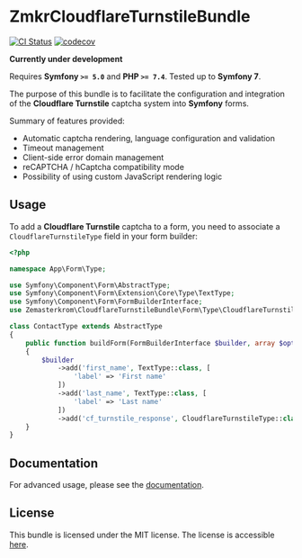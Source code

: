 ZmkrCloudflareTurnstileBundle
=============================

[![CI Status](https://github.com/zemasterkrom/zmkr-cloudflare-turnstile-bundle/actions/workflows/ci.yaml/badge.svg)](https://github.com/zemasterkrom/zmkr-cloudflare-turnstile-bundle/actions)
[![codecov](https://codecov.io/gh/zemasterkrom/zmkr-cloudflare-turnstile-bundle/graph/badge.svg)](https://codecov.io/gh/Zemasterkrom/zmkr-cloudflare-turnstile-bundle/)

**Currently under development**

Requires **Symfony `>= 5.0`** and **PHP `>= 7.4`**. Tested up to **Symfony 7**.

The purpose of this bundle is to facilitate the configuration and integration of the **Cloudflare Turnstile** captcha system into **Symfony** forms.

Summary of features provided:
- Automatic captcha rendering, language configuration and validation
- Timeout management
- Client-side error domain management
- reCAPTCHA / hCaptcha compatibility mode
- Possibility of using custom JavaScript rendering logic

Usage
-----

To add a **Cloudflare Turnstile** captcha to a form, you need to associate a `CloudflareTurnstileType` field in your form builder:

```php
<?php

namespace App\Form\Type;

use Symfony\Component\Form\AbstractType;
use Symfony\Component\Form\Extension\Core\Type\TextType;
use Symfony\Component\Form\FormBuilderInterface;
use Zemasterkrom\CloudflareTurnstileBundle\Form\Type\CloudflareTurnstileType;

class ContactType extends AbstractType
{
    public function buildForm(FormBuilderInterface $builder, array $options): void
    {
        $builder
            ->add('first_name', TextType::class, [
                'label' => 'First name'
            ])
            ->add('last_name', TextType::class, [
                'label' => 'Last name'
            ])
            ->add('cf_turnstile_response', CloudflareTurnstileType::class);
    }
}
```

Documentation
-------------
For advanced usage, please see the [documentation](docs/index.md).

License
-------
This bundle is licensed under the MIT license. The license is accessible [here](LICENSE).
